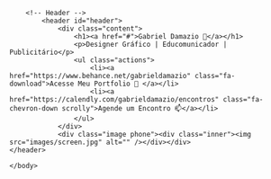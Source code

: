 
<!DOCTYPE HTML>
<html>
	<head>
		<title>Gabriel Damazio</title>
		<meta charset="utf-8" />
		<meta name="viewport" content="width=device-width, initial-scale=1, user-scalable=no" />
		<link rel="stylesheet" href="css/main.css" />
	</head>
	<body class="is-preload">

		<!-- Header -->
			<header id="header">
				<div class="content">
					<h1><a href="#">Gabriel Damazio 👋</a></h1>
					<p>Designer Gráfico | Educomunicador | Publicitário</p>
					<ul class="actions">
						<li><a href="https://www.behance.net/gabrieldamazio" class="fa-download">Acesse Meu Portfolio 💞️ </a></li>
						<li><a href="https://calendly.com/gabrieldamazio/encontros" class="fa-chevron-down scrolly">Agende um Encontro 📫</a></li>
					</ul>
				</div>
				<div class="image phone"><div class="inner"><img src="images/screen.jpg" alt="" /></div></div>
    </header>

	</body>
</html>
